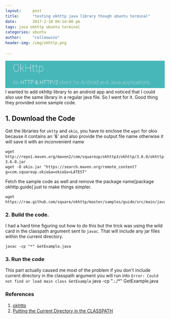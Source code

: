 ```yaml
---
layout:     post
title:      "testing okhttp java library though ubuntu terminal"
date:       2017-2-10 04:14:00 pm
tags: java okhttp ubuntu terminal
categories: ubuntu
author:     "colleowino"
header-img: /img/okhttp.png

---
```

![okhttp](/img/okhttp.png "a HTTP & HTTP/2 client for android and java applications")
I wanted to add okhttp library to an android app and noticed that I could also use the same library in a regular java file. So I went for it. Good thing they provided some sample code.

## 1. Download the Code
Get the libraries for `okttp` and `okio`, you have to enclose the `wget` for okio  because it contains an '&' and also provide the output file name otherwise it will save it with an inconvenient name 

	wget http://repo1.maven.org/maven2/com/squareup/okhttp3/okhttp/3.6.0/okhttp-3.6.0.jar	
	wget -O okio.jar "https://search.maven.org/remote_content?g=com.squareup.okio&a=okio&v=LATEST"	

Fetch the sample code as well and remove the package name[package okhttp.guide] just to make things simpler.

	wget https://raw.github.com/square/okhttp/master/samples/guide/src/main/java/okhttp3/guide/GetExample.java 

### 2. Build the code.
I had a hard time figuring out how to do this but the trick was using the wild card in the classpath argument sent to `javac`. That will include any jar files within the current directory.

	javac -cp "*" GetExample.java

### 3. Run the code
This part actually caused me most of the problem if you don't include current directory in the classpath argument you will run into `Error: Could not find or load main class GetExample`
	java -cp ".:./*" GetExample.java

### References
1. [okhttp](http://square.github.io/okhttp/)
2. [Putting the Current Directory in the CLASSPATH
](http://javaevangelist.blogspot.co.ke/2008/06/putting-current-directory-in-classpath.html)

